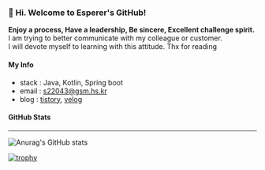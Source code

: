 ### 👋 Hi. Welcome to Esperer's GitHub!

**Enjoy a process, Have a leadership, Be sincere, Excellent challenge spirit.**  
I am trying to better communicate with my colleague or customer.  
I will devote myself to learning with this attitude. Thx for reading  

#### My Info
- stack : Java, Kotlin, Spring boot
- email : s22043@gsm.hs.kr
- blog : [tistory](https://esperer.tistory.com), [velog](https://velog.io/@hope0206)


#### GitHub Stats

---

![Anurag's GitHub stats](https://github-readme-stats.vercel.app/api?username=esperar&show_icons=true&theme=tokyonight)
  

  
[![trophy](https://github-profile-trophy.vercel.app/?username=esperar&theme=onedark&row=1)](https://github.com/ryo-ma/github-profile-trophy)
  

